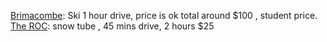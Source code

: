 [Brimacombe](https://brimacombe.ca/): Ski 1 hour drive, price is ok total around $100 , student price.
[The ROC](https://www.georgina.ca/roc): snow tube , 45 mins drive, 2 hours $25





